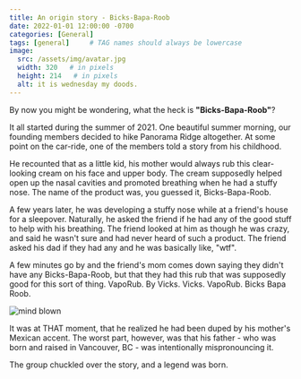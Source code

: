 ```yaml
---
title: An origin story - Bicks-Bapa-Roob
date: 2022-01-01 12:00:00 -0700
categories: [General]
tags: [general]     # TAG names should always be lowercase
image:
  src: /assets/img/avatar.jpg
  width: 320   # in pixels
  height: 214   # in pixels
  alt: it is wednesday my doods.
---
```

By now you might be wondering, what the heck is **"Bicks-Bapa-Roob"**?

It all started during the summer of 2021. One beautiful summer morning, our founding members decided to hike Panorama Ridge altogether. At some point on the car-ride, one of the members told a story from his childhood. 

He recounted that as a little kid, his mother would always rub this clear-looking cream on his face and upper body. The cream supposedly helped open up the nasal cavities and promoted breathing when he had a stuffy nose. The name of the product was, you guessed it, Bicks-Bapa-Roob.

A few years later, he was developing a stuffy nose while at a friend's house for a sleepover. Naturally, he asked the friend if he had any of the good stuff to help with his breathing. The friend looked at him as though he was crazy, and said he wasn't sure and had never heard of such a product. The friend asked his dad if they had any and he was basically like, "wtf". 

A few minutes go by and the friend's mom comes down saying they didn't have any Bicks-Bapa-Roob, but that they had this rub that was supposedly good for this sort of thing. VapoRub. By Vicks. Vicks. VapoRub. Bicks Bapa Roob.

![mind blown](https://media.giphy.com/media/Um3ljJl8jrnHy/giphy.gif)

It was at THAT moment, that he realized he had been duped by his mother's Mexican accent. The worst part, however, was that his father - who was born and raised in Vancouver, BC - was intentionally mispronouncing it.

The group chuckled over the story, and a legend was born.
